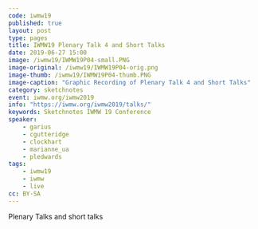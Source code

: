 ```yaml
---
code: iwmw19
published: true
layout: post
type: pages
title: IWMW19 Plenary Talk 4 and Short Talks
date: 2019-06-27 15:00
image: /iwmw19/IWMW19P04-small.PNG
image-original: /iwmw19/IWMW19P04-orig.png
image-thumb: /iwmw19/IWMW19P04-thumb.PNG
image-caption: "Graphic Recording of Plenary Talk 4 and Short Talks"
category: sketchnotes
event: iwmw.org/iwmw2019
info: "https://iwmw.org/iwmw2019/talks/"
keywords: Sketchnotes IWMW 19 Conference
speaker:
    - garius
    - cgutteridge
    - clockhart
    - marianne_ua
    - pledwards
tags:
    - iwmw19
    - iwmw
    - live
cc: BY-SA
---
```


Plenary Talks and short talks
